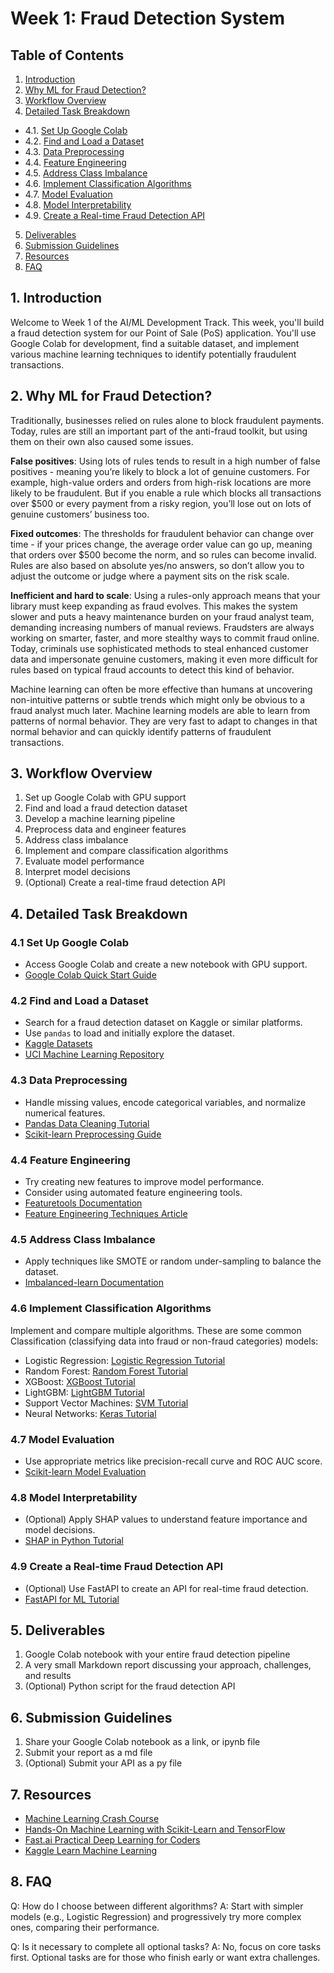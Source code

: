 # Week 1: Fraud Detection System

## Table of Contents
1. [Introduction](#introduction)
2. [Why ML for Fraud Detection?](#why-ml-for-fraud-detection)
3. [Workflow Overview](#workflow-overview)
4. [Detailed Task Breakdown](#detailed-task-breakdown)
- 4.1. [Set Up Google Colab](#41-set-up-google-colab)
- 4.2. [Find and Load a Dataset](#42-find-and-load-a-dataset)
- 4.3. [Data Preprocessing](#43-data-preprocessing)
- 4.4. [Feature Engineering](#44-feature-engineering)
- 4.5. [Address Class Imbalance](#45-address-class-imbalance)
- 4.6. [Implement Classification Algorithms](#46-implement-classification-algorithms)
- 4.7. [Model Evaluation](#47-model-evaluation)
- 4.8. [Model Interpretability](#48-model-interpretability)
- 4.9. [Create a Real-time Fraud Detection API](#49-create-a-real-time-fraud-detection-api)
5. [Deliverables](#deliverables)
6. [Submission Guidelines](#submission-guidelines)
7. [Resources](#resources)
8. [FAQ](#faq)

## 1. Introduction

Welcome to Week 1 of the AI/ML Development Track. This week, you'll build a fraud detection system for our Point of Sale (PoS) application. You'll use Google Colab for development, find a suitable dataset, and implement various machine learning techniques to identify potentially fraudulent transactions.

## 2. Why ML for Fraud Detection?

Traditionally, businesses relied on rules alone to block fraudulent payments. Today, rules are still an important part of the anti-fraud toolkit, but using them on their own also caused some issues.

**False positives**: Using lots of rules tends to result in a high number of false positives - meaning you’re likely to block a lot of genuine customers. For example, high-value orders and orders from high-risk locations are more likely to be fraudulent. But if you enable a rule which blocks all transactions over $500 or every payment from a risky region, you’ll lose out on lots of genuine customers’ business too.

**Fixed outcomes**: The thresholds for fraudulent behavior can change over time - if your prices change, the average order value can go up, meaning that orders over $500 become the norm, and so rules can become invalid. Rules are also based on absolute yes/no answers, so don’t allow you to adjust the outcome or judge where a payment sits on the risk scale.

**Inefficient and hard to scale**: Using a rules-only approach means that your library must keep expanding as fraud evolves. This makes the system slower and puts a heavy maintenance burden on your fraud analyst team, demanding increasing numbers of manual reviews. Fraudsters are always working on smarter, faster, and more stealthy ways to commit fraud online. Today, criminals use sophisticated methods to steal enhanced customer data and impersonate genuine customers, making it even more difficult for rules based on typical fraud accounts to detect this kind of behavior.

Machine learning can often be more effective than humans at uncovering non-intuitive patterns or subtle trends which might only be obvious to a fraud analyst much later. Machine learning models are able to learn from patterns of normal behavior. They are very fast to adapt to changes in that normal behavior and can quickly identify patterns of fraudulent transactions.

## 3. Workflow Overview

1. Set up Google Colab with GPU support
2. Find and load a fraud detection dataset
3. Develop a machine learning pipeline
4. Preprocess data and engineer features
5. Address class imbalance
6. Implement and compare classification algorithms
7. Evaluate model performance
8. Interpret model decisions
9. (Optional) Create a real-time fraud detection API

## 4. Detailed Task Breakdown

### 4.1 Set Up Google Colab

- Access Google Colab and create a new notebook with GPU support.
- [Google Colab Quick Start Guide](https://colab.research.google.com/notebooks/intro.ipynb)

### 4.2 Find and Load a Dataset

- Search for a fraud detection dataset on Kaggle or similar platforms.
- Use `pandas` to load and initially explore the dataset.
- [Kaggle Datasets](https://www.kaggle.com/datasets)
- [UCI Machine Learning Repository](https://archive.ics.uci.edu/ml/index.php)

### 4.3 Data Preprocessing

- Handle missing values, encode categorical variables, and normalize numerical features.
- [Pandas Data Cleaning Tutorial](https://www.freecodecamp.org/news/data-cleaning-and-preprocessing-with-pandasbdvhj/)
- [Scikit-learn Preprocessing Guide](https://scikit-learn.org/stable/modules/preprocessing.html)

### 4.4 Feature Engineering

- Try creating new features to improve model performance.
- Consider using automated feature engineering tools.
- [Featuretools Documentation](https://docs.featuretools.com/)
- [Feature Engineering Techniques Article](https://towardsdatascience.com/feature-engineering-for-machine-learning-3a5e293a5114)

### 4.5 Address Class Imbalance

- Apply techniques like SMOTE or random under-sampling to balance the dataset.
- [Imbalanced-learn Documentation](https://imbalanced-learn.org/stable/)

### 4.6 Implement Classification Algorithms

Implement and compare multiple algorithms. These are some common Classification (classifying data into fraud or non-fraud categories) models:

- Logistic Regression: [Logistic Regression Tutorial](https://realpython.com/logistic-regression-python/)
- Random Forest: [Random Forest Tutorial](https://www.datacamp.com/tutorial/random-forests-classifier-python)
- XGBoost: [XGBoost Tutorial](https://www.datacamp.com/tutorial/xgboost-in-python)
- LightGBM: [LightGBM Tutorial](https://www.analyticsvidhya.com/blog/2021/08/complete-guide-on-how-to-use-lightgbm-in-python/)
- Support Vector Machines: [SVM Tutorial](https://jakevdp.github.io/PythonDataScienceHandbook/05.07-support-vector-machines.html)
- Neural Networks: [Keras Tutorial](https://machinelearningmastery.com/tutorial-first-neural-network-python-keras/)

### 4.7 Model Evaluation

- Use appropriate metrics like precision-recall curve and ROC AUC score.
- [Scikit-learn Model Evaluation](https://builtin.com/data-science/evaluating-classification-models)

### 4.8 Model Interpretability

- (Optional) Apply SHAP values to understand feature importance and model decisions.
- [SHAP in Python Tutorial](https://medium.com/dataman-in-ai/explain-your-model-with-the-shap-values-bc36aac4de3d)

### 4.9 Create a Real-time Fraud Detection API

- (Optional) Use FastAPI to create an API for real-time fraud detection.
- [FastAPI for ML Tutorial](https://www.geeksforgeeks.org/deploying-ml-models-as-api-using-fastapi/)

## 5. Deliverables

1. Google Colab notebook with your entire fraud detection pipeline
2. A very small Markdown report discussing your approach, challenges, and results
3. (Optional) Python script for the fraud detection API

## 6. Submission Guidelines

1. Share your Google Colab notebook as a link, or ipynb file
2. Submit your report as a md file
3. (Optional) Submit your API as a py file

## 7. Resources

- [Machine Learning Crash Course](https://developers.google.com/machine-learning/crash-course)
- [Hands-On Machine Learning with Scikit-Learn and TensorFlow](https://www.oreilly.com/library/view/hands-on-machine-learning/9781492032632/)
- [Fast.ai Practical Deep Learning for Coders](https://course.fast.ai/)
- [Kaggle Learn Machine Learning](https://www.kaggle.com/learn/machine-learning)

## 8. FAQ

Q: How do I choose between different algorithms?
A: Start with simpler models (e.g., Logistic Regression) and progressively try more complex ones, comparing their performance.

Q: Is it necessary to complete all optional tasks?
A: No, focus on core tasks first. Optional tasks are for those who finish early or want extra challenges.

